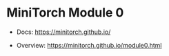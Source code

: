 # MiniTorch Module 0

* Docs: https://minitorch.github.io/

* Overview: https://minitorch.github.io/module0.html
